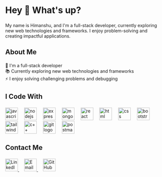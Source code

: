 <h1 align="left">Hey 👋 What's up?</h1>

###

<p align="left">My name is Himanshu, and I'm a full-stack developer, currently exploring new web technologies and frameworks. I enjoy problem-solving and creating impactful applications.</p>

###

<h2 align="left">About Me</h2>

###

<p align="left">
  🔭 I'm a full-stack developer<br>
  📚 Currently exploring new web technologies and frameworks<br>
  ⚡ I enjoy solving challenging problems and debugging<br>
</p>

###

<h2 align="left">I Code With</h2>

###

<div align="left">
  <img src="https://cdn.jsdelivr.net/gh/devicons/devicon/icons/javascript/javascript-original.svg" height="40" alt="javascript logo" />
  <img width="12" />
  <img src="https://cdn.jsdelivr.net/gh/devicons/devicon/icons/nodejs/nodejs-original.svg" height="40" alt="nodejs logo" />
  <img width="12" />
  <img src="https://cdn.jsdelivr.net/gh/devicons/devicon/icons/express/express-original.svg" height="40" alt="express logo" />
  <img width="12" />
  <img src="https://cdn.jsdelivr.net/gh/devicons/devicon/icons/mongodb/mongodb-original.svg" height="40" alt="mongodb logo" />
  <img width="12" />
  <img src="https://cdn.jsdelivr.net/gh/devicons/devicon/icons/react/react-original.svg" height="40" alt="react logo" />
  <img width="12" />
  <img src="https://cdn.jsdelivr.net/gh/devicons/devicon/icons/html5/html5-original.svg" height="40" alt="html logo" />
  <img width="12" />
  <img src="https://cdn.jsdelivr.net/gh/devicons/devicon/icons/css3/css3-original.svg" height="40" alt="css logo" />
  <img width="12" />
  <img src="https://cdn.jsdelivr.net/gh/devicons/devicon/icons/bootstrap/bootstrap-original.svg" height="40" alt="bootstrap logo" />
  <img width="12" />
  <img src="https://skillicons.dev/icons?i=tailwind" height="40" alt="tailwindcss logo" />
  <img width="12" />
  <img src="https://cdn.jsdelivr.net/gh/devicons/devicon/icons/cplusplus/cplusplus-original.svg" height="40" alt="c++ logo" />
  <img width="12" />
  <img src="https://cdn.jsdelivr.net/gh/devicons/devicon/icons/git/git-original.svg" height="40" alt="git logo" />
  <img width="12" />
  <img src="https://cdn.jsdelivr.net/gh/devicons/devicon/icons/postman/postman-original.svg" height="40" alt="postman logo" />
</div>

###

<h2 align="left">Contact Me</h2>

###

<p align="left">
  <a href="https://www.linkedin.com/in/himanshu-singh-865a9a292/" target="_blank">
    <img src="https://cdn.jsdelivr.net/gh/devicons/devicon/icons/linkedin/linkedin-original.svg" height="40" alt="LinkedIn logo" />
  </a>
  <img width="12" />
  <a href="mailto:himanshu3141@gmail.com" target="_blank">
    <img src="https://cdn.jsdelivr.net/gh/devicons/devicon/icons/google/google-original.svg" height="40" alt="Email logo" />
  </a>
  <img width="12" />
  <a href="https://github.com/himanshu3141" target="_blank">
    <img src="https://github.githubassets.com/images/modules/logos_page/GitHub-Mark.png" height="40" alt="GitHub logo" />
  </a>
</p>
